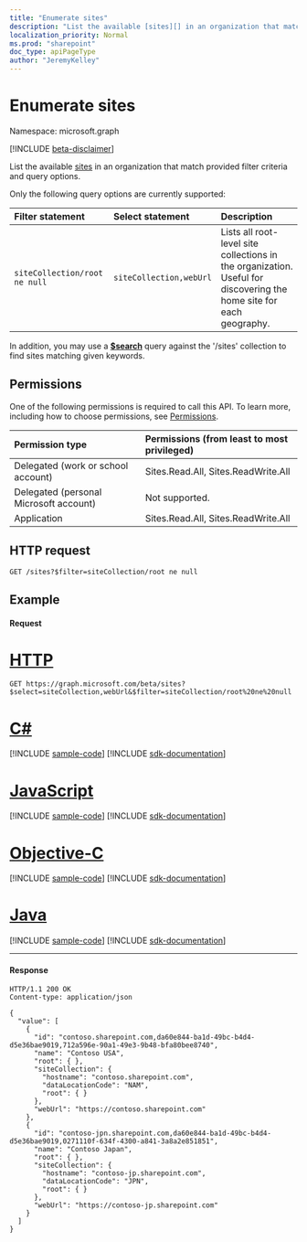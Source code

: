 ```yaml
---
title: "Enumerate sites"
description: "List the available [sites][] in an organization that match provided filter criteria and query options."
localization_priority: Normal
ms.prod: "sharepoint"
doc_type: apiPageType
author: "JeremyKelley"
---
```


# Enumerate sites

Namespace: microsoft.graph

[!INCLUDE [beta-disclaimer](../../includes/beta-disclaimer.md)]

List the available [sites][] in an organization that match provided filter criteria and query options.

Only the following query options are currently supported:

| Filter statement             | Select statement        | Description
|:-----------------------------|:------------------------|:--------------------
|`siteCollection/root ne null` | `siteCollection,webUrl` | Lists all root-level site collections in the organization. Useful for discovering the home site for each geography.

In addition, you may use a **[$search][]** query against the '/sites' collection to find sites matching given keywords.

[$search]: site-search.md
[sites]: ../resources/site.md

## Permissions

One of the following permissions is required to call this API. To learn more, including how to choose permissions, see [Permissions](/graph/permissions-reference).

|Permission type                        | Permissions (from least to most privileged)
|:--------------------------------------|:-------------------------------------
|Delegated (work or school account)     | Sites.Read.All, Sites.ReadWrite.All
|Delegated (personal Microsoft account) | Not supported.
|Application                            | Sites.Read.All, Sites.ReadWrite.All

## HTTP request

<!-- { "blockType": "ignored" } -->

```http
GET /sites?$filter=siteCollection/root ne null
```

## Example

#### Request


# [HTTP](#tab/http)
<!-- { "blockType": "request", "name": "list-sites" } -->

```msgraph-interactive
GET https://graph.microsoft.com/beta/sites?$select=siteCollection,webUrl&$filter=siteCollection/root%20ne%20null
```
# [C#](#tab/csharp)
[!INCLUDE [sample-code](../includes/snippets/csharp/list-sites-csharp-snippets.md)]
[!INCLUDE [sdk-documentation](../includes/snippets/snippets-sdk-documentation-link.md)]

# [JavaScript](#tab/javascript)
[!INCLUDE [sample-code](../includes/snippets/javascript/list-sites-javascript-snippets.md)]
[!INCLUDE [sdk-documentation](../includes/snippets/snippets-sdk-documentation-link.md)]

# [Objective-C](#tab/objc)
[!INCLUDE [sample-code](../includes/snippets/objc/list-sites-objc-snippets.md)]
[!INCLUDE [sdk-documentation](../includes/snippets/snippets-sdk-documentation-link.md)]

# [Java](#tab/java)
[!INCLUDE [sample-code](../includes/snippets/java/list-sites-java-snippets.md)]
[!INCLUDE [sdk-documentation](../includes/snippets/snippets-sdk-documentation-link.md)]

---


#### Response

<!-- { "blockType": "response", "@type": "microsoft.graph.site", "isCollection": true, "truncated": true } -->

```http
HTTP/1.1 200 OK
Content-type: application/json

{
  "value": [
    {
      "id": "contoso.sharepoint.com,da60e844-ba1d-49bc-b4d4-d5e36bae9019,712a596e-90a1-49e3-9b48-bfa80bee8740",
      "name": "Contoso USA",
      "root": { },
      "siteCollection": {
        "hostname": "contoso.sharepoint.com",
        "dataLocationCode": "NAM",
        "root": { }
      },
      "webUrl": "https://contoso.sharepoint.com"
    },
    {
      "id": "contoso-jpn.sharepoint.com,da60e844-ba1d-49bc-b4d4-d5e36bae9019,0271110f-634f-4300-a841-3a8a2e851851",
      "name": "Contoso Japan",
      "root": { },
      "siteCollection": {
        "hostname": "contoso-jp.sharepoint.com",
        "dataLocationCode": "JPN",
        "root": { }
      },
      "webUrl": "https://contoso-jp.sharepoint.com"
    }
  ]
}
```

<!--
{
  "type": "#page.annotation",
  "description": "",
  "keywords": "",
  "section": "documentation",
  "tocPath": "Site/List sites",
  "suppressions": [
  ]
}
-->


